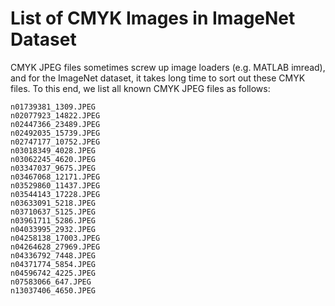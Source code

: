 # List of CMYK Images in ImageNet Dataset

CMYK JPEG files sometimes screw up image loaders (e.g. MATLAB imread), and for the ImageNet dataset, it takes long time to sort out these CMYK files.
To this end, we list all known CMYK JPEG files as follows:

```
n01739381_1309.JPEG
n02077923_14822.JPEG
n02447366_23489.JPEG
n02492035_15739.JPEG
n02747177_10752.JPEG
n03018349_4028.JPEG
n03062245_4620.JPEG
n03347037_9675.JPEG
n03467068_12171.JPEG
n03529860_11437.JPEG
n03544143_17228.JPEG
n03633091_5218.JPEG
n03710637_5125.JPEG
n03961711_5286.JPEG
n04033995_2932.JPEG
n04258138_17003.JPEG
n04264628_27969.JPEG
n04336792_7448.JPEG
n04371774_5854.JPEG
n04596742_4225.JPEG
n07583066_647.JPEG
n13037406_4650.JPEG
```
